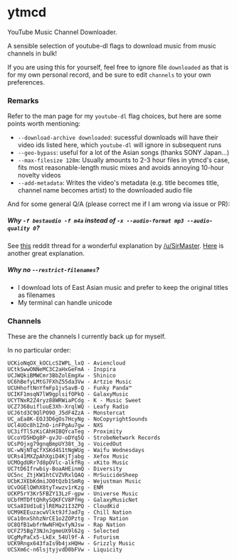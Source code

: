 # ytmcd
YouTube Music Channel Downloader.

A sensible selection of youtube-dl flags to download music from music channels in bulk!

If you are using this for yourself, feel free to ignore file `downloaded` as that is for my own personal record, and be sure to edit `channels` to your own preferences.


### Remarks

Refer to the man page for my `youtube-dl` flag choices, but here are some points worth mentioning:

* `--download-archive downloaded`: sucessful downloads will have their video ids listed here, which `youtube-dl` will ignore in subsequent runs
* `--geo-bypass`: useful for a lot of the Asian songs (thanks SONY Japan...)
* `--max-filesize 128m`: Usually amounts to 2-3 hour files in ytmcd's case, fits most reasonable-length music mixes and avoids annoying 10-hour novelty videos
* `--add-metadata`: Writes the video's metadata (e.g. title becomes title, channel name becomes artist) to the downloaded audio file

And for some general Q/A (please correct me if I am wrong via issue or PR):

##### Why `-f bestaudio -f m4a` instead of `-x --audio-format mp3 --audio-quality 0`?

See [this](https://www.reddit.com/r/DataHoarder/comments/6w37ec/ytmcd_a_sensible_selection_of_youtubedl_flags_to/dm5anr1/) reddit thread for a wonderful explanation by [/u/SirMaster](https://www.reddit.com/user/SirMaster). [Here](https://superuser.com/a/846856) is another great explanation.

##### Why no `--restrict-filenames`?

* I download lots of East Asian music and prefer to keep the original titles as filenames
* My terminal can handle unicode


### Channels

These are the channels I currently back up for myself.

In no particular order:

```
UCKioNqOX_kOCLcSIWPL_lxQ - Aviencloud
UCtkSwwONNeMC3C2aHxGeFmA - Inspira
UCJWQkiBMWCmr3BbZolEmgXw - Shinico
UC6hBefyLMtG7FXhZ55da3Vw - Artzie Music
UCUHhoftNnYfmFp1jvSavB-Q - Funky Panda™
UCIKF1msqN7lW9gplsifOPkQ - GalaxyMusic
UCYTNxR2Z4ryz88WRWiaPCdg - K - Music Sweet
UCZ7368uifluuE3Xh-XrqlWQ - Leafy Radio
UCJ6td3C9QlPO9O_J5dF4ZzA - Monstercat
UC_aEa8K-EOJ3D6gOs7HcyNg - NoCopyrightSounds
UCl4UOc8h1ZnO-inFPgAu7gw - NXS
UC3ifTl5zKiCAhHIBQYcaTeg - Proximity
UCcoYD5HDg8P-gvJU-oDYq5Q - StrobeNetwork Records
UCsPOjxg79gnqBmpUY38t_3g - VoicedOut
UC-wNjNTqCfXSKd4S1tNgWUg - Waifu Wednesdays
UCRs41MXZpAhXgiD4KjTjabg - Xefox Music
UCMOgdURr7d8pOVlc-alkfRg - xKito Music
UC7tD6Ifrwbiy-BoaAHEinmQ - Diversity
UC5nc_ZtjKW1htCVZVRxlQAQ - MrSuicideSheep
UCbKJXEbKdmiJO0tQzb1SmRg - Wejustman Music
UCvOGElQWhX8tyTxwzv1rKzg - ENM
UCKP5rY3Kr5FBZY13LzF-gpw - Universe Music
UCbfMTDftQhRySQKFCV8PfHg - GalaxyMusicNet
UCSa8IUd1uEjlREMa21I3ZPQ - CloudKid
UCM9KEEuzacwVlkt9JfJad7g - Chill Nation
UCa10nxShhzNrCE1o2ZOPztg - Trap Nation
UC8QfB1wbfrNwNFHQxfyNJsw - Rap Nation
UCFZ75Bg73NJnJgmeUX9l62g - Selected
UCgMyPaCx5-LkEx_54Ul9f-A - Futurism
UCK9Rngx643faIs9b4jxHQHw - Grizzly Music
UCSXm6c-n6lsjtyjvdD0bFVw - Liquicity
```
